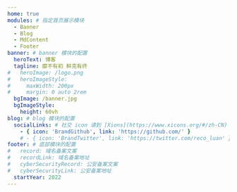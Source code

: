 ```yaml
---
home: true
modules: # 指定首页展示模块
  - Banner
  - Blog
  - MdContent
  - Footer
banner: # banner 模块的配置
  heroText: 博客
  tagline: 靡不有初 鲜克有终
#   heroImage: /logo.png
#   heroImageStyle:
#     maxWidth: 200px
#     margin: 0 auto 2rem
  bgImage: /banner.jpg
  bgImageStyle:
    height: 60vh
blog: # blog 模块的配置
  socialLinks: # 社交 icon 请到 [Xions](https://www.xicons.org/#/zh-CN) 页面的 tabler 下获取，复制名称即可
    - { icon: 'BrandGithub', link: 'https://github.com/' }
    # - { icon: 'BrandTwitter', link: 'https://twitter.com/reco_luan' }
footer: # 底部模块的配置
#   record: 域名备案文案
#   recordLink: 域名备案地址
#   cyberSecurityRecord: 公安备案文案
#   cyberSecurityLink: 公安备案地址
  startYear: 2022
---
```



<!-- # Hello VuePress
yarn docs:dev
<router-link to="/test">test</router-link> -->
